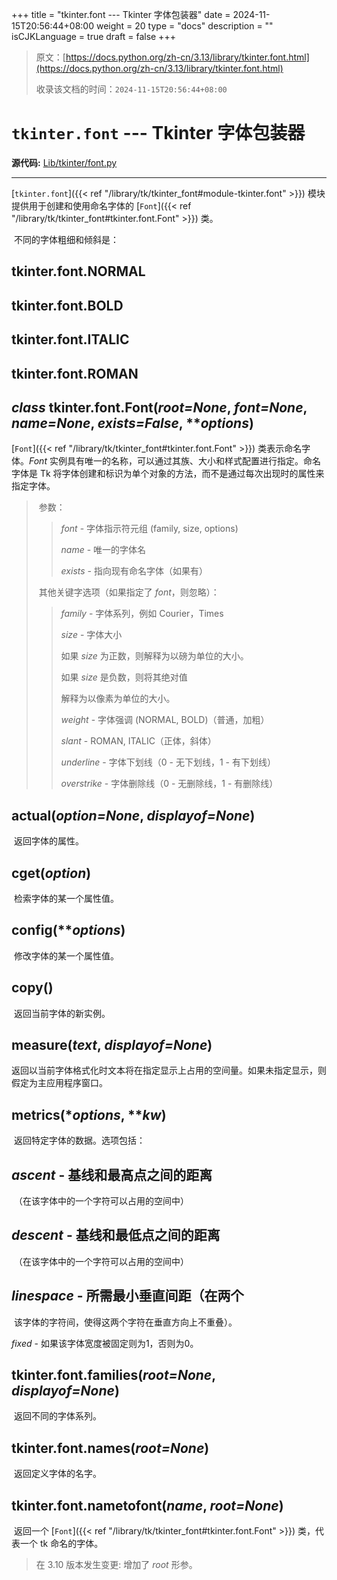 +++
title = "tkinter.font --- Tkinter 字体包装器"
date = 2024-11-15T20:56:44+08:00
weight = 20
type = "docs"
description = ""
isCJKLanguage = true
draft = false
+++

> 原文：[https://docs.python.org/zh-cn/3.13/library/tkinter.font.html](https://docs.python.org/zh-cn/3.13/library/tkinter.font.html)
>
> 收录该文档的时间：`2024-11-15T20:56:44+08:00`

# `tkinter.font` --- Tkinter 字体包装器

**源代码:** [Lib/tkinter/font.py](https://github.com/python/cpython/tree/3.13/Lib/tkinter/font.py)

------

[`tkinter.font`]({{< ref "/library/tk/tkinter_font#module-tkinter.font" >}}) 模块提供用于创建和使用命名字体的 [`Font`]({{< ref "/library/tk/tkinter_font#tkinter.font.Font" >}}) 类。

​	不同的字体粗细和倾斜是：

## tkinter.font.**NORMAL**

## tkinter.font.**BOLD**

## tkinter.font.**ITALIC**

## tkinter.font.**ROMAN**

## *class* tkinter.font.**Font**(*root=None*, *font=None*, *name=None*, *exists=False*, ***options*)

[`Font`]({{< ref "/library/tk/tkinter_font#tkinter.font.Font" >}}) 类表示命名字体。*Font* 实例具有唯一的名称，可以通过其族、大小和样式配置进行指定。命名字体是 Tk 将字体创建和标识为单个对象的方法，而不是通过每次出现时的属性来指定字体。

> ​	参数：
>
> > *font* - 字体指示符元组 (family, size, options)
> >
> > *name* - 唯一的字体名
> >
> > *exists* - 指向现有命名字体（如果有）
>
> ​	其他关键字选项（如果指定了 *font*，则忽略）：
>
> > *family* - 字体系列，例如 Courier，Times
> >
> > *size* - 字体大小
> >
> > 如果 *size* 为正数，则解释为以磅为单位的大小。
> >
> > 如果 *size* 是负数，则将其绝对值
> >
> > 解释为以像素为单位的大小。
> >
> > *weight* - 字体强调 (NORMAL, BOLD)（普通，加粗）
> >
> > *slant* - ROMAN, ITALIC（正体，斜体）
> >
> > *underline* - 字体下划线（0 - 无下划线，1 - 有下划线）
> >
> > *overstrike* - 字体删除线（0 - 无删除线，1 - 有删除线）

## **actual**(*option=None*, *displayof=None*)

​	返回字体的属性。

## **cget**(*option*)

​	检索字体的某一个属性值。

## **config**(***options*)

​	修改字体的某一个属性值。

## **copy**()

​	返回当前字体的新实例。

## **measure**(*text*, *displayof=None*)

​	返回以当前字体格式化时文本将在指定显示上占用的空间量。如果未指定显示，则假定为主应用程序窗口。

## **metrics**(**options*, ***kw*)

​	返回特定字体的数据。选项包括：

## *ascent* - 基线和最高点之间的距离

​	（在该字体中的一个字符可以占用的空间中）

## *descent* - 基线和最低点之间的距离

​	（在该字体中的一个字符可以占用的空间中）

## *linespace* - 所需最小垂直间距（在两个

​	该字体的字符间，使得这两个字符在垂直方向上不重叠）。

*fixed* - 如果该字体宽度被固定则为1，否则为0。

## tkinter.font.**families**(*root=None*, *displayof=None*)

​	返回不同的字体系列。

## tkinter.font.**names**(*root=None*)

​	返回定义字体的名字。

## tkinter.font.**nametofont**(*name*, *root=None*)

​	返回一个 [`Font`]({{< ref "/library/tk/tkinter_font#tkinter.font.Font" >}}) 类，代表一个 tk 命名的字体。

> 在 3.10 版本发生变更: 增加了 *root* 形参。
